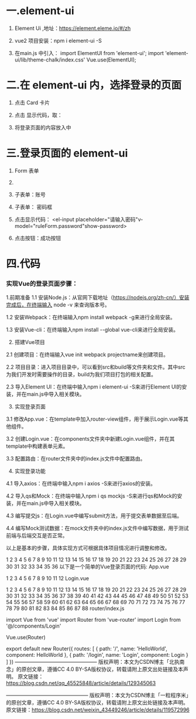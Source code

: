 # 一.element-ui

1. Element Ui ,地址：https://element.eleme.io/#/zh

2. vue2 项目安装：npm i element-ui -S

3. 在main.js 中引入：
import ElementUI from 'element-ui';
import 'element-ui/lib/theme-chalk/index.css'
Vue.use(ElementUI);



# 二.在 element-ui 内，选择登录的页面

1. 点击 Card 卡片

2. 点击 显示代码，取：
<el-card class="box-card">
</el-card>

3. 将登录页面的内容放入<el-card>中


# 三.登录页面的 element-ui

1. Form 表单

2. <el-form :model="ruleForm"                        :rules="rules" ref="ruleForm" class="demo-ruleForm">
<!--  表单验证     绑定：rules的prop：name和password     表单验证规则        -->

3. 子表单：账号<el-form-item label="账号" prop="name">
                <el-input v-model="ruleForm.name" placeholder="请输入内容"></el-input>
              </el-form-item>


4. 子表单： 密码框

5. 点击显示代码：<el-form-item label="密码" prop="password">
                 <el-input placeholder="请输入密码"v-model="ruleForm.password"show-password></el-input>
                </el-form-item>

6. 点击按钮：<el-button type="success">成功按钮</el-button>




# 四.代码
<template>
  <div class="login">
    <el-form
      :model="ruleForm"
      :rules="rules"
      ref="ruleForm"
      class="demo-ruleForm"
    >
      <el-form-item label="账号" prop="name">
        <el-input v-model="ruleForm.name" placeholder="请输入内容"></el-input>
      </el-form-item>
      <el-form-item label="密码" prop="password">
        <el-input
          placeholder="请输入密码"
          v-model="ruleForm.password"
          show-password
        ></el-input>
      </el-form-item>
      <el-button type="success" @click="fn">登录</el-button>
    </el-form>
  </div>
</template>

<script>
export default {
  data() {
    return {
      ruleForm: {
        name: "",
        password: "",
      },
      rules: {
        name: [
          { required: true, message: "请输入账号", trigger: "blur" },//required：对整个表单进行重置， message：提示输入框，trigger：触发方式
          {
            pattern: /^[a-zA-Z][-_a-zA-Z0-9]{5,12}$/,//正则
            message: "格式有误",//输入错误提示文字
            trigger: "blur",//触发方式
          },
        ],
        password: [
          { required: true, message: "请输入密码", trigger: "blur" },
          {
            pattern: /^[a-zA-Z][-_a-zA-Z0-9]{5,12}$/,
            message: "格式有误",
            trigger: "blur",
          },
        ],
      },
    };
  },
  methods: {
    fn(){//点击按钮，同时判断POST请求是否成功，请求成功存token
      let data={
         username:this.ruleForm.username,
         password:this.ruleForm.password,
      }
      getHotList(data).then((res)=>{
        localStorage.setItem("token")
        if(res.data.code === 200){
          this.$router.push("/wishome")
        }else{
          this.$refs.ruleForm.resetFields();
          // resetFields()使 整个 v-model="ruleForm"表单重置
        }
      })
    }
  },
};
</script>

<style lang="less" scoped>
.login {
  width: 100%;
  height: 100%;
  .el-form {
    width: 100%;
    height: 100%;
    display: flex;
    flex-direction: column;
    justify-content: space-between;
    padding: 30px;
    box-sizing: border-box;
    .el-form-item {
      display: flex;
      .el-input {
        width: 218px;
      }
    }
  }
}
</style>




<template>
  <div class="login" :style="backgroundImage">
    <div class="login-box">
      <div class="top">
        <div class="logo">
<!--          <img src="~@/assets/img/login-logo.png" alt />-->
          <img :src="configuration.bsLoginLogoImg"  style="max-height: 98px;max-width: 198px;" alt />
          <span class="login-title">
            {{
              $i18n.t('language') === 'language' ?
              configuration.bsTitleContentEn : configuration.bsTitleContentCn
            }}
         </span>
        </div>
      </div>
      <div class="mid">
        <el-form
          :model="dataForm"
          :rules="dataRule"
          ref="dataForm"
          @keyup.enter.native="dataFormSubmit()"
          status-icon
        >
          <el-form-item prop="userName">
            <el-input class="info" v-model="dataForm.userName" :placeholder="this.$i18n.t('sys.userName')"></el-input>
          </el-form-item>
          <el-form-item prop="password">
            <el-input class="info" v-model="dataForm.password" type="password" :placeholder="this.$i18n.t('sys.password')"></el-input>
          </el-form-item>
          <el-form-item>
            <div class="item-btn default-btn primary-btn" @click="dataFormSubmit()">{{$i18n.t('homes.login')}}</div>
          </el-form-item>
        </el-form>
      </div>

      <div class="bottom">{{
        $i18n.t('language') === 'English' ?
        configuration.bsCopyrightEn : configuration.bsCopyrightCn
        }}</div>
    </div>
    <Verify
      ref="verify"
      :captcha-type="'blockPuzzle'"
      :img-size="{width:'400px',height:'200px'}"
      @success="login"
    />
  </div>
</template>

<script>
import Verify from '@/components/verifition/Verify'
import { encrypt } from '@/utils/crypto'
import { validNoEmptySpace } from '@/utils/validate'
export default {
  components: {
    Verify
  },
  data () {
    let validateSpace = (rule, value, callback) => {
      if (validNoEmptySpace(value)) {
        callback(new Error(this.$i18n.t('home.loginTip')))
      } else {
        callback()
      }
    }
    return {
      dataForm: {
        userName: '',
        password: '',
        uuid: '',
        captcha: ''
      },

      // 背景样式
      backgroundImage: {
        width: '100%',
        height: '100%',
        backgroundSize: 'cover',
        position: 'fixed',
        top: 0
      },

      configuration: {
        bsLoginLogoImg: null,
        bsLoginBgImg: null,
        bsCopyrightCn: null,
        bsCopyrightEn: null,
        bsTitleContentCn: null,
        bsTitleContentEn: null,
        bsTitleImg: null,
        bsMenuTitleOpenCn: null,
        bsMenuTitleOpenEn: null,
        bsMenuTitleCloseCn: null,
        bsMenuTitleCloseEn: null
      },

      isSubmit: false,
      dataRule: {
        userName: [
          { required: true, message: this.$i18n.t('home.userNameNoNull'), trigger: 'blur' },
          { validator: validateSpace, trigger: 'blur' }
        ],
        password: [
          { required: true, message: this.$i18n.t('home.pawNoNull'), trigger: 'blur' }
        ],
        captcha: [
          { required: true, message: this.$i18n.t('home.capNoNull'), trigger: 'blur' }
        ]
      },
      captchaPath: ''
    }
  },
  beforeDestroy () {
    document.removeEventListener('keyup', this.handerKeyup)
  },
  created () {
    this.getWebConfigData()
    document.addEventListener('keyup', this.handerKeyup)
  },
  methods: {
    handerKeyup (e) {
      var keycode = document.all ? event.keyCode : e.which
      if (keycode === 13) {
        this.dataFormSubmit()
      }
    },
    // 提交表单
    dataFormSubmit () {
      this.$refs['dataForm'].validate((valid) => {
        if (valid) {
          this.$refs.verify.show()
        }
      })
    },
    login (verifyResult) {
      if (this.isSubmit) {
        return
      }
      this.isSubmit = true
      this.$http({
        url: this.$http.adornUrl('/platformLogin'),
        method: 'post',
        data: this.$http.adornData({
          'userName': this.dataForm.userName,
          'passWord': encrypt(this.dataForm.password),
          'captchaVerification': verifyResult.captchaVerification
        })
      }).then(({ data }) => {
        this.isSubmit = false
        this.$cookie.set('Authorization_vp', data.accessToken)
        this.$router.replace({ name: 'home' })
      }).catch(() => {
        this.isSubmit = false
      })
    },
    // 获取网站配置信息
    getWebConfigData () {
      this.$http({
        url: this.$http.adornUrl('/sys/webConfig/getActivity'),
        method: 'get'
      }).then(({data}) => {
        this.$store.commit('webConfig/addData', data)
        this.configuration = data
        this.backgroundImage.backgroundImage = 'url(' + data.bsLoginBgImg + ')'
      })
    }
  }
}
</script>

<style lang="scss">
.login {
  width: 100%;
  height: 100%;
  /*background: url(~@/assets/img/login-bg.png) no-repeat;*/
  background: no-repeat;
  background-size: cover;
  position: fixed;
}
.login .login-box {
  position: absolute;
  left: 50%;
  transform: translateX(-50%);
  height: 100%;
  padding-top: 10%;
}
.login .login-box .top {
  margin-bottom: 30px;
  text-align: center;
}
.login .login-box .top .logo {
  font-size: 0;
}
.login .login-box .top .company {
  font-size: 16px;
  margin-top: 10px;
}
.login .login-box .mid {
  font-size: 14px;
}
.login .login-box .mid .item-btn {
  margin-top: 20px;
  width: 100%;
  padding: 20px;
  display: flex;
  align-items: center;
  justify-content: center;
  font-size: 14px;
}

.login-title {
  font-size: 30px;
  margin: 0.5em 0;
  vertical-align: middle;
  margin-left: 0.5em;
}
.info {
  width: 100%;
}
.login .login-box .bottom {
  position: absolute;
  bottom: 10%;
  width: 100%;
  color: #999;
  font-size: 12px;
  text-align: center;
}
</style>





### 实现Vue的登录页面步骤：
1.前期准备
1.1 安装Node.js：从官网下载地址（https://nodejs.org/zh-cn/）安装完成后，在终端输入 node -v 来查询版本号。

1.2 安装Webpack：在终端输入npm install webpack -g来进行全局安装。

1.3 安装Vue-cli：在终端输入npm install --global vue-cli来进行全局安装。

2. 搭建Vue项目

2.1 创建项目：在终端输入vue init webpack projectname来创建项目。

2.2 项目目录：进入项目目录中，可以看到src和build等文件夹和文件。其中src为我们开发时需要操作的目录，build为我们项目打包的相关配置。

2.3 导入Element UI：在终端中输入npm i element-ui -S来进行Element UI的安装，并在main.js中导入相关模块。

3. 实现登录页面

3.1 修改App.vue：在template中加入router-view组件，用于展示Login.vue等其他组件。

3.2 创建Login.vue：在components文件夹中新建Login.vue组件，并在其template中构建表单元素。

3.3 配置路由：在router文件夹中的index.js文件中配置路由。

4. 实现登录功能

4.1 导入axios：在终端中输入npm i axios -S来进行axios的安装。

4.2 导入qs和Mock：在终端中输入npm i qs mockjs -S来进行qs和Mock的安装，并在main.js中导入相关模块。

4.3 编写提交js：在Login.vue中编写submit方法，用于提交表单数据至后端。

4.4 编写Mock测试数据：在mock文件夹中的index.js文件中编写数据，用于测试前端与后端交互是否正常。

以上是基本的步骤，具体实现方式可根据具体项目情况进行调整和修改。


1
2
3
4
5
6
7
8
9
10
11
12
13
14
15
16
17
18
19
20
21
22
23
24
25
26
27
28
29
30
31
32
33
34
35
36
以下是一个简单的Vue登录页面的代码:
App.vue

<template>
  <div id="app">
    <!-- 路由视图 -->
    <router-view></router-view>
  </div>
</template>

<script>
export default {
  name: 'App'
}
</script>
1
2
3
4
5
6
7
8
9
10
11
12
Login.vue

<template>
  <div class="login-container">
    <h2>用户登录</h2>
    <form>
      <label>用户名：</label>
      <input type="text" v-model="username">
      <br>
      <label>密 码：</label>
      <input type="password" v-model="password">
      <br>
      <button type="submit" @click.prevent="handleSubmit">登录</button>
    </form>
  </div>
</template>

<script>
import axios from 'axios'
import qs from 'qs'

export default {
  name: 'Login',
  data () {
    return {
      username: '',
      password: ''
    }
  },
  methods: {
    handleSubmit () {
      // 提交表单数据至后端
      axios.post('login', qs.stringify({
        username: this.username,
        password: this.password
      })).then(res => {
        console.log(res)
        // 登录成功，跳转到首页
        this.$router.push({ path: '/' })
      }).catch(err => {
        console.log(err)
        // 登录失败，给出错误提示
        alert('登录失败：' + err.response.data.message)
      })
    }
  }
}
</script>

<style>
.login-container {
  margin: 100px auto;
  width: 400px;
  text-align: center;
}
h2 {
  margin-bottom: 20px;
}
form {
  text-align: left;
}
label {
  display: inline-block;
  width: 80px;
  margin-right: 10px;
  text-align: right;
}
input {
  width: 240px;
  height: 30px;
  padding: 0 10px;
  border: 1px solid #ccc;
  border-radius: 4px;
  outline: none;
  margin-bottom: 10px;
}
button {
  width: 260px;
  height: 40px;
  background-color: #409EFF;
  color: #fff;
  border: none;
  border-radius: 4px;
  outline: none;
  cursor: pointer;
}
button:hover {
  background-color: #66B1FF;
}
</style>
1
2
3
4
5
6
7
8
9
10
11
12
13
14
15
16
17
18
19
20
21
22
23
24
25
26
27
28
29
30
31
32
33
34
35
36
37
38
39
40
41
42
43
44
45
46
47
48
49
50
51
52
53
54
55
56
57
58
59
60
61
62
63
64
65
66
67
68
69
70
71
72
73
74
75
76
77
78
79
80
81
82
83
84
85
86
87
88
router/index.js

import Vue from 'vue'
import Router from 'vue-router'
import Login from '@/components/Login'

Vue.use(Router)

export default new Router({
  routes: [
    {
      path: '/',
      name: 'HelloWorld',
      component: HelloWorld
    },
    {
      path: '/login',
      name: 'Login',
      component: Login
    }
  ]
})
————————————————
版权声明：本文为CSDN博主「北执南念」的原创文章，遵循CC 4.0 BY-SA版权协议，转载请附上原文出处链接及本声明。
原文链接：https://blog.csdn.net/qq_45525848/article/details/129345063




<template>
<div id="login"  >
    <div class="me-login-box me-login-box-radius">
      <h1>Login Form</h1>
      <el-form ref="userForm" :model="userForm" :rules="rules" >
        <el-form-item prop="account" >
          <div class="my-form1">
            <img src="../../static/img/user.png" id="user-img">
            <input  class="my-input" placeholder="用户名" v-model="userForm.account" ref="account"/>
          </div>
        </el-form-item>
        <el-form-item prop="password" >
          <div class="my-form1">
            <img src="../../static/img/lock.png" id="password-img">
            <input class="my-input" placeholder="密码" type="password"
              v-model="userForm.password" ref="password" @keyup="onHCapitalize($event)"/>
            <img src="../../static/img/eyesclosed.png" id="eyes-img" ref="eyes" @click="show()">
            <i v-show="bigChar" class="bigchar">大写锁已打开</i>
          </div>
        </el-form-item>
        <el-form-item size="small" class="me-login-button">
          <el-button type="primary" @click.native.prevent="login('userForm')">Login</el-button>
        </el-form-item>
      </el-form>
    </div>
  </div>
</template>

<script>
  export default {
    name: 'Login',
    data() {
   return {
     userForm: {
       account: '',
       password: ''
     },
     rules: {
       account: [
         {required: true, message: '用户名不能为空'}//trigger: 'blur'
       ],
       password: [
         {required: true, message: '密码不能为空'},
         {min: 6, message: 'password must be at least 6 characters'}
       ]
     },
     flag:'false',
     bigChar:'false'
   }
    },
    methods: {
       login(formName) {
         let that = this

        this.$refs[formName].validate((valid) => {
          if (valid) {
            if(this.userForm.account.trim()!=""&&this.userForm.password.trim()!=""){
              let params =new URLSearchParams();
              params.append('account',this.userForm.account);
              params.append('password',this.userForm.password);

              this.$axios.post('http://localhost:8888/user/login',params)
                   .then(function (response) {
                    console.log(response);
                      if (response.data==='登录成功'){
                            // user:that.userForm.account
                           that.$store.commit('updateUserName',that.userForm.account)
                           that.$router.push({name:'Home'});
                      }else if(response.data==='登录失败'){
                            alert("登录失败，用户名不存在或者密码错误")
                      }
                     })
                    .catch(function (error) {
                       console.log(error);
                       });
            }

          } else {
            if(this.userForm.account.trim()===""){
              this.$refs.account.style.borderColor="red";
            }else{
              this.$refs.account.style.borderColor="#797979";
            }

            if(this.userForm.password.trim()===""){
              this.$refs.password.style.borderColor="red";
            }else{
              this.$refs.password.style.borderColor="#797979";
            }
            return false;
          }
        });

       },
       show(){
         if(this.flag){
           this.$refs.eyes.src="../../static/img/eyes.png";
           this.$refs.password.setAttribute("type", "text");
         }else{
           this.$refs.eyes.src="../../static/img/eyesclosed.png";
           this.$refs.password.setAttribute("type", "password");
         }
         this.flag=!this.flag;
       },

       onHCapitalize(event) { // 大写键盘锁打开事件
          if(this.firstTochar){
              if(event.keyCode===20){
                  this.bigChar=!this.bigChar;
                  return;
              }
          }
          //未输入过字母键，或按键不是caps lock，判断每次最后输入的字符的大小写
          var e = event||window.event;
          var keyvalue = e.keyCode ? e.keyCode : e.which;
          var shifKey = e.shiftKey ? e.shiftKey:((keyvalue == 16) ? false : true);//左右Shift

          var strlen = this.userForm.password.length;
          var password=this.userForm.password;
          if(strlen){
              var uniCode =password.charCodeAt(strlen-1);
              if(keyvalue>=65 && keyvalue<=90){
                  //如果是字母键
                  this.firstTochar=true;
                  if(((uniCode >= 65 && uniCode <= 90) && !shifKey)||((uniCode >= 97 && uniCode <= 122) && shifKey)){
                      this.bigChar=true;
                  }else{
                      this.bigChar=false;
                  }
              }
          }
           }
    }
  }
</script>

<style scoped>
  #my-form1{
    position: relative;
  }
  #password-img{
    width: 25px;
    height: 25px;
    position: absolute;
    margin-top: -12.5px;
    top:50%;
    left: 5px;
  }
  #user-img{
    width: 20px;
    height: 20px;
    position: absolute;
    margin-top: -10px;
    top:50%;
    left: 5px;
  }
  #eyes-img{
    width: 20px;
    height: 20px;
    position: absolute;
    margin-top: -10px;
    top:50%;
    right:10px;
  }
  #login {
    position: absolute;
    min-width: 100%;
    min-height: 100%;
    background-color: #464646;
    color: #FFFFFF;
  }
  .me-login-box {
    position: absolute;
    width: 300px;
    height: 260px;
    background-color: #464646;
    margin-top: 150px;
    margin-left: -180px;
    left: 50%;
    padding: 30px;
  }
  .me-login-box-radius {
    border-radius: 10px;
  }
  .me-login-box h1 {
    text-align: center;
    font-size: 24px;
    margin-bottom: 20px;
    vertical-align: middle;
  }
  .me-login-design {
    text-align: center;
    font-family: 'Open Sans', sans-serif;
    font-size: 18px;
  }
  .me-login-design-color {
    color: #5FB878 ;
  }
  .me-login-button {
    text-align: center;
  }
  .me-login-button button {
    width: 100%;
  }
  .my-input{
    width: 255px;
    height: 35px;
    background: #323232 !important;
    color: #FFFFFF;
    border: 0.1px solid #797979;
    padding-left: 35px;
  }
.bigchar{
  width: 100px;
  height: 30px;
  position: absolute;
}
</style>
————————————————
版权声明：本文为CSDN博主「一粒程序米」的原创文章，遵循CC 4.0 BY-SA版权协议，转载请附上原文出处链接及本声明。
原文链接：https://blog.csdn.net/weixin_43449246/article/details/119572996
